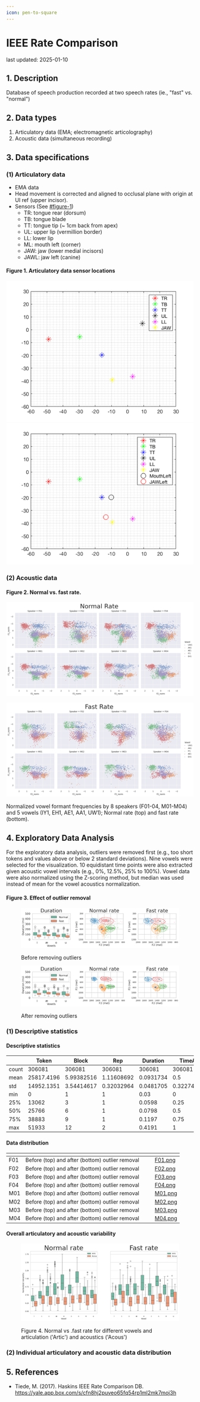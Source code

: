 ```yaml
---
icon: pen-to-square
---
```


# IEEE Rate Comparison

last updated: 2025-01-10

## 1. Description

Database of speech production recorded at two speech rates (ie., "fast" vs. "normal")

## 2. Data types

1. Articulatory data (EMA; electromagnetic articolography)
2. Acoustic data (simultaneous recording)

## 3. Data specifications

### (1) Articulatory data

* EMA data
* Head movement is corrected and aligned to occlusal plane with origin at UI ref (upper incisor).
* Sensors (See [#figure-1](ieee_rate_comparison.md#figure-1 "mention"))
  * TR: tongue rear (dorsum)
  * TB: tongue blade
  * TT: tongue tip (\~ 1cm back from apex)
  * UL: upper lip (vermillion border)
  * LL: lower lip
  * ML: mouth left (corner)
  * JAW: jaw (lower medial incisors)
  * JAWL: jaw left (canine)

#### Figure 1. Articulatory data sensor locations

![Six sensors without MouthLeft and JAWLeft](../../assets/ieee_rate_comparison/EMA_config.png) ![All eight sensors](../../assets/ieee_rate_comparison/EMA_config_all.png)

### (2) Acoustic data

#### Figure 2. Normal vs. fast rate.

![](../../assets/ieee_rate_comparison/norm_formants_normal.png)

![](../../assets/ieee_rate_comparison/norm_formants_fast.png)

Normalized vowel formant frequencies by 8 speakers (F01-04, M01-M04) and 5 vowels (IY1, EH1, AE1, AA1, UW1); Normal rate (top) and fast rate (bottom).

## 4. Exploratory Data Analysis

For the exploratory data analysis, outliers were removed first (e.g., too short tokens and values above or below 2 standard deviations). Nine vowels were selected for the visualization. 10 equidistant time points were also extracted given acoustic vowel intervals (e.g., 0%, 12.5%, 25% to 100%). Vowel data were also normalized using the Z-scoring method, but median was used instead of mean for the vowel acoustics normalization.

#### Figure 3. Effect of outlier removal

<figure><img src="../.gitbook/assets/F01_before_outlier (1).png" alt=""><figcaption><p>Before removing outliers</p></figcaption></figure>

<figure><img src="../.gitbook/assets/F01_after_outlier.png" alt=""><figcaption><p>After removing outliers</p></figcaption></figure>

### (1) Descriptive statistics

#### Descriptive statistics

<table><thead><tr><th width="87"></th><th width="87">Token</th><th width="87">Block</th><th width="87">Rep</th><th width="87">Duration</th><th width="87">TimeAt</th><th width="87">TimeSec</th><th width="87">f0</th><th width="87">F1</th><th width="87">F2</th><th width="87">F3</th><th width="87">TRx</th><th width="87">TRz</th><th width="87">TBx</th><th width="87">TBz</th><th width="87">TTx</th><th width="87">TTz</th><th width="87">JAWx</th><th width="87">JAWz</th><th width="87">ULx</th><th width="87">ULz</th><th width="87">LLx</th><th width="87">LLz</th><th width="87">F1_mel</th><th width="87">F2_mel</th><th width="87">AcousVar</th><th width="87">ArticVar</th><th width="87">RescaleFactorAcous</th><th width="87">RescaleFactorArtic</th><th width="87">F1_grandmean</th><th width="87">F2_grandmean</th><th width="87">F1_norm</th><th width="87">F2_norm</th><th width="87">TRx_norm</th><th width="87">TRz_norm</th><th width="87">TBx_norm</th><th width="87">TBz_norm</th><th width="87">TTx_norm</th><th width="87">TTz_norm</th><th width="87">JAWx_norm</th><th width="87">JAWz_norm</th><th width="87">ULx_norm</th><th width="87">ULz_norm</th><th width="87">LLx_norm</th><th width="87">LLz_norm</th></tr></thead><tbody><tr><td>count</td><td>306081</td><td>306081</td><td>306081</td><td>306081</td><td>306081</td><td>306081</td><td>306081</td><td>306081</td><td>306081</td><td>306081</td><td>306081</td><td>306081</td><td>306081</td><td>306081</td><td>306081</td><td>306081</td><td>306081</td><td>306081</td><td>306081</td><td>306081</td><td>306081</td><td>306081</td><td>306081</td><td>306081</td><td>306081</td><td>306081</td><td>306081</td><td>306081</td><td>306081</td><td>306081</td><td>306081</td><td>306081</td><td>306081</td><td>306081</td><td>306081</td><td>306081</td><td>306081</td><td>306081</td><td>306081</td><td>306081</td><td>306081</td><td>306081</td><td>306081</td><td>306081</td></tr><tr><td>mean</td><td>25817.4196</td><td>5.99382516</td><td>1.11608692</td><td>0.0931734</td><td>0.5</td><td>1.06901132</td><td>180.416863</td><td>564.07901</td><td>1704.40149</td><td>2697.64193</td><td>-48.287724</td><td>-3.8922096</td><td>-32.427336</td><td>-4.2093102</td><td>-17.294099</td><td>-11.133523</td><td>-2.5009652</td><td>-22.989009</td><td>10.0820666</td><td>2.69380421</td><td>7.98798615</td><td>-27.667904</td><td>657.511623</td><td>1370.48874</td><td>0.44638147</td><td>0.74852451</td><td>231.341715</td><td>231.341715</td><td>624.628297</td><td>1409.76836</td><td>0.14272918</td><td>-0.1696875</td><td>-0.0399134</td><td>-0.1148263</td><td>-0.0606016</td><td>-0.1105816</td><td>-0.0451106</td><td>-0.0213222</td><td>-0.0116998</td><td>-0.0239626</td><td>-0.005029</td><td>-0.0039261</td><td>-0.0150792</td><td>-0.0193886</td></tr><tr><td>std</td><td>14952.1351</td><td>3.54414617</td><td>0.32032964</td><td>0.0481705</td><td>0.32274914</td><td>0.55394107</td><td>68.2895563</td><td>159.323441</td><td>455.928176</td><td>473.773303</td><td>6.5541042</td><td>5.33069493</td><td>5.92266187</td><td>5.68090117</td><td>4.84232446</td><td>4.82989723</td><td>2.89743449</td><td>3.6738213</td><td>2.11696562</td><td>3.0568462</td><td>3.82983853</td><td>4.14313686</td><td>137.729863</td><td>213.758732</td><td>0.30883605</td><td>0.30338702</td><td>12.8260928</td><td>12.8260928</td><td>38.3280396</td><td>46.0087092</td><td>0.57119487</td><td>0.91208976</td><td>0.30928616</td><td>0.37146982</td><td>0.33837075</td><td>0.42168698</td><td>0.37708844</td><td>0.3760615</td><td>0.11909212</td><td>0.25470722</td><td>0.11812771</td><td>0.11650088</td><td>0.16082425</td><td>0.32091437</td></tr><tr><td>min</td><td>0</td><td>1</td><td>1</td><td>0.03</td><td>0</td><td>0.0923</td><td>74.6</td><td>182.8</td><td>535.8</td><td>1281</td><td>-72.7295</td><td>-24.8401</td><td>-56.3686</td><td>-28.7271</td><td>-38.3853</td><td>-35.1347</td><td>-13.522</td><td>-44.9243</td><td>3.5146</td><td>-8.8569</td><td>-7.6945</td><td>-52.5675</td><td>261.483318</td><td>640.576141</td><td>0.00032473</td><td>0.08294064</td><td>215.016204</td><td>215.016204</td><td>562.318231</td><td>1327.72622</td><td>-1.5883209</td><td>-3.3865053</td><td>-1.5912007</td><td>-1.9920807</td><td>-1.612432</td><td>-1.9953885</td><td>-2.0332201</td><td>-1.6261356</td><td>-0.6710546</td><td>-1.743179</td><td>-0.6394491</td><td>-0.6578502</td><td>-1.103905</td><td>-1.682001</td></tr><tr><td>25%</td><td>13062</td><td>3</td><td>1</td><td>0.0598</td><td>0.25</td><td>0.6066</td><td>125.3</td><td>445.8</td><td>1366.5</td><td>2400.9</td><td>-52.5944</td><td>-7.8013</td><td>-36.3448</td><td>-8.1937</td><td>-19.8337</td><td>-14.1395</td><td>-4.2382</td><td>-24.9515</td><td>8.4802</td><td>0.3312</td><td>5.2336</td><td>-30.0032</td><td>555.357969</td><td>1220.00647</td><td>0.23413933</td><td>0.52216922</td><td>220.314511</td><td>220.314511</td><td>594.930035</td><td>1374.91138</td><td>-0.3006424</td><td>-0.8038874</td><td>-0.2191957</td><td>-0.3796883</td><td>-0.2477465</td><td>-0.4036565</td><td>-0.2355494</td><td>-0.266108</td><td>-0.0842356</td><td>-0.1636168</td><td>-0.0873602</td><td>-0.0667891</td><td>-0.1055632</td><td>-0.204694</td></tr><tr><td>50%</td><td>25766</td><td>6</td><td>1</td><td>0.0798</td><td>0.5</td><td>1.0069</td><td>174.8</td><td>555.9</td><td>1660.7</td><td>2721.7</td><td>-47.9779</td><td>-3.7379</td><td>-32.1332</td><td>-3.8586</td><td>-16.7011</td><td>-10.7491</td><td>-2.2016</td><td>-22.5514</td><td>10.2935</td><td>2.5067</td><td>7.7866</td><td>-27.2855</td><td>658.758968</td><td>1370.01146</td><td>0.38099573</td><td>0.70059088</td><td>221.417494</td><td>221.417494</td><td>620.042527</td><td>1428.12894</td><td>0.17780355</td><td>-0.2090085</td><td>-0.0085042</td><td>-0.1385197</td><td>-0.020835</td><td>-0.0784266</td><td>0.0130775</td><td>0.01288615</td><td>-0.0044277</td><td>0.01920254</td><td>-0.0155053</td><td>0.00866523</td><td>-0.002373</td><td>-0.0015482</td></tr><tr><td>75%</td><td>38883</td><td>9</td><td>1</td><td>0.1197</td><td>0.75</td><td>1.4509</td><td>220.1</td><td>653.1</td><td>1988.3</td><td>3035.7</td><td>-43.5963</td><td>-0.2512</td><td>-28.1106</td><td>0.2618</td><td>-13.9211</td><td>-7.7019</td><td>-0.4374</td><td>-20.5077</td><td>11.612</td><td>5.3815</td><td>11.1203</td><td>-24.9241</td><td>742.771661</td><td>1516.4653</td><td>0.58367177</td><td>0.92914461</td><td>242.572743</td><td>242.572743</td><td>656.458108</td><td>1440.02658</td><td>0.53929436</td><td>0.4160294</td><td>0.16399707</td><td>0.16722677</td><td>0.17354431</td><td>0.22479677</td><td>0.21764991</td><td>0.25085575</td><td>0.0683555</td><td>0.16052284</td><td>0.06553869</td><td>0.07347171</td><td>0.09107466</td><td>0.19192306</td></tr><tr><td>max</td><td>51933</td><td>12</td><td>2</td><td>0.4191</td><td>1</td><td>3.3828</td><td>499.9</td><td>1978.9</td><td>3242.2</td><td>4180.2</td><td>-25.8357</td><td>9.5182</td><td>-17.0808</td><td>9.9174</td><td>-3.5354</td><td>6.6197</td><td>5.2834</td><td>-14.6968</td><td>20.9886</td><td>13.2203</td><td>19.1456</td><td>-13.1862</td><td>1512.51771</td><td>1947.91239</td><td>4.71941556</td><td>2.84512934</td><td>249.340827</td><td>249.340827</td><td>683.861454</td><td>1471.0254</td><td>4.17371786</td><td>2.40106821</td><td>1.37796951</td><td>1.00356517</td><td>1.07235482</td><td>0.90617</td><td>1.19926207</td><td>1.20599046</td><td>0.4555907</td><td>0.64614399</td><td>0.87553208</td><td>0.53118889</td><td>0.67938473</td><td>1.14528204</td></tr></tbody></table>

#### Data distribution

<table data-view="cards"><thead><tr><th></th><th></th><th></th><th></th><th data-hidden data-card-cover data-type="files"></th></tr></thead><tbody><tr><td>F01</td><td>Before (top) and after (bottom) outlier removal</td><td></td><td></td><td><a href="../.gitbook/assets/F01.png">F01.png</a></td></tr><tr><td>F02</td><td>Before (top) and after (bottom) outlier removal</td><td></td><td></td><td><a href="../.gitbook/assets/F02.png">F02.png</a></td></tr><tr><td>F03</td><td>Before (top) and after (bottom) outlier removal</td><td></td><td></td><td><a href="../.gitbook/assets/F03.png">F03.png</a></td></tr><tr><td>F04</td><td>Before (top) and after (bottom) outlier removal</td><td></td><td></td><td><a href="../.gitbook/assets/F04.png">F04.png</a></td></tr><tr><td>M01</td><td>Before (top) and after (bottom) outlier removal</td><td></td><td></td><td><a href="../.gitbook/assets/M01.png">M01.png</a></td></tr><tr><td>M02</td><td>Before (top) and after (bottom) outlier removal</td><td></td><td></td><td><a href="../.gitbook/assets/M02.png">M02.png</a></td></tr><tr><td>M03</td><td>Before (top) and after (bottom) outlier removal</td><td></td><td></td><td><a href="../.gitbook/assets/M03.png">M03.png</a></td></tr><tr><td>M04</td><td>Before (top) and after (bottom) outlier removal</td><td></td><td></td><td><a href="../.gitbook/assets/M04.png">M04.png</a></td></tr></tbody></table>

####

#### Overall articulatory and acoustic variability

<figure><img src="../.gitbook/assets/overall_fast_normal_diff.png" alt=""><figcaption><p>Figure 4. Normal vs .fast rate for different vowels and articulation ('Artic') and acoustics ('Acous')</p></figcaption></figure>





### (2) Individual articulatory and acoustic data distribution



## 5. References

* Tiede, M. (2017). Haskins IEEE Rate Comparison DB. https://yale.app.box.com/s/cfn8hj2puveo65fq54rp1ml2mk7moj3h
